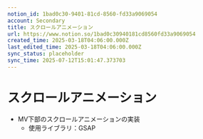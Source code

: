 ```yaml
---
notion_id: 1bad0c30-9401-81cd-8560-fd33a9069054
account: Secondary
title: スクロールアニメーション
url: https://www.notion.so/1bad0c30940181cd8560fd33a9069054
created_time: 2025-03-18T04:06:00.000Z
last_edited_time: 2025-03-18T04:06:00.000Z
sync_status: placeholder
sync_time: 2025-07-12T15:01:47.373703
---
```

# スクロールアニメーション

- MV下部のスクロールアニメーションの実装
  - 使用ライブラリ：GSAP